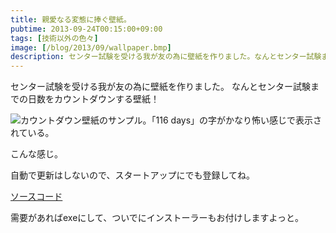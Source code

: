 ```yaml
---
title: 親愛なる変態に捧ぐ壁紙。
pubtime: 2013-09-24T00:15:00+09:00
tags: [技術以外の色々]
image: [/blog/2013/09/wallpaper.bmp]
description: センター試験を受ける我が友の為に壁紙を作りました。なんとセンター試験までの日数をカウントダウンする壁紙！
---
```


センター試験を受ける我が友の為に壁紙を作りました。
なんとセンター試験までの日数をカウントダウンする壁紙！

![カウントダウン壁紙のサンプル。「116 days」の字がかなり怖い感じで表示されている。](/blog/2013/09/wallpaper.bmp "1024x768")

こんな感じ。

自動で更新はしないので、スタートアップにでも登録してね。

[ソースコード](/blog/2013/09/wallpaper.py)

需要があればexeにして、ついでにインストーラーもお付けしますよっと。
